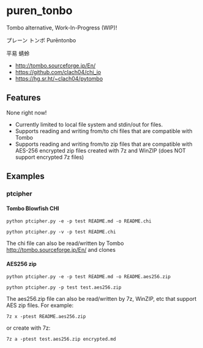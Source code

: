 # puren_tonbo

Tombo alternative, Work-In-Progress (WIP)!

プレーン トンボ
Purēntonbo

 平易 蜻蛉


  * http://tombo.sourceforge.jp/En/
  * https://github.com/clach04/chi_io
  * https://hg.sr.ht/~clach04/pytombo


## Features

None right now!

  * Currently limited to local file system and stdin/out for files.
  * Supports reading and writing from/to chi files that are compatible with Tombo
  * Supports reading and writing from/to zip files that are compatible with AES-256 encrypted zip files created with 7z and WinZIP (does NOT support encrypted 7z files)


## Examples

### ptcipher

#### Tombo Blowfish CHI

    python ptcipher.py -e -p test README.md -o README.chi

    python ptcipher.py -v -p test README.chi

The chi file can also be read/written by Tombo http://tombo.sourceforge.jp/En/ and clones


#### AES256 zip

    python ptcipher.py -e -p test README.md -o README.aes256.zip

    python ptcipher.py -p test test.aes256.zip

The aes256.zip file can also be read/written by 7z, WinZIP, etc that support AES zip files.
For example:

    7z x -ptest README.aes256.zip

or create with 7z:

    7z a -ptest test.aes256.zip encrypted.md
